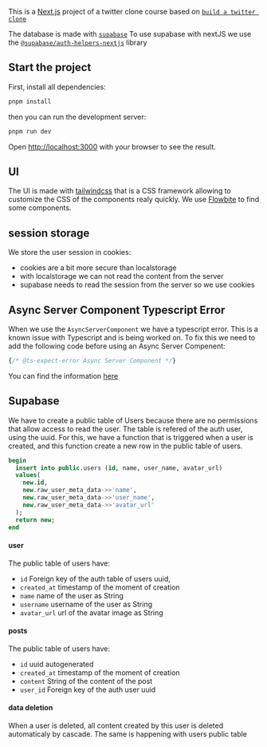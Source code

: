 This is a [Next.js](https://nextjs.org/) project of a twitter clone course based on [`build a twitter clone`](https://egghead.io/courses/build-a-twitter-clone-with-the-next-js-app-router-and-supabase-19bebadb)

The database is made with [`supabase`](https://supabase.com)
To use supabase with nextJS we use the [`@supabase/auth-helpers-nextjs`](https://supabase.com/docs/guides/auth/auth-helpers/nextjs#install-nextjs-auth-helpers-library) library


## Start the project

First, install all dependencies:

```bash
pnpm install
```

then you can run the development server:

```bash
pnpm run dev
```

Open [http://localhost:3000](http://localhost:3000) with your browser to see the result.


## UI

The UI is made with [tailwindcss](https://tailwindcss.com/) that is a CSS framework allowing to customize the CSS of the components realy quickly.
We use [Flowbite](https://flowbite.com/) to find some components.


## session storage

We store the user session in cookies:
- cookies are a bit more secure than localstorage
- with localstorage we can not read the content from the server
- supabase needs to read the session from the server so we use cookies


## Async Server Component Typescript Error
  
  When we use the `AsyncServerComponent` we have a typescript error. This is a known issue with Typescript and is being worked on.
  To fix this we need to add the following code before using an Async Server Compenent:
  ```ts
  {/* @ts-expect-error Async Server Component */}
  ```

  You can find the information [here](https://nextjs.org/docs/app/building-your-application/configuring/typescript#async-server-component-typescript-error)


## Supabase

We have to create a public table of Users because there are no permissions that allow access to read the user.
The table is refered of the auth user, using the uuid.
For this, we have a function that is triggered when a user is created, and this function create a new row in the public table of users.

```sql
begin
  insert into public.users (id, name, user_name, avatar_url)
  values(
    new.id,
    new.raw_user_meta_data->>'name',
    new.raw_user_meta_data->>'user_name',
    new.raw_user_meta_data->>'avatar_url'
  );
  return new;
end
```

#### user

The public table of users have:
- `id` Foreign key of the auth table of users uuid,
- `created_at` timestamp of the moment of creation
- `name` name of the user as String
- `username` username of the user as String
- `avatar_url` url of the avatar image as String

#### posts

The public table of users have:
- `id` uuid autogenerated
- `created_at` timestamp of the moment of creation
- `content` String of the content of the post
- `user_id` Foreign key of the auth user uuid


#### data deletion

When a user is deleted, all content created by this user is deleted automaticaly by cascade. The same is happening with users public table